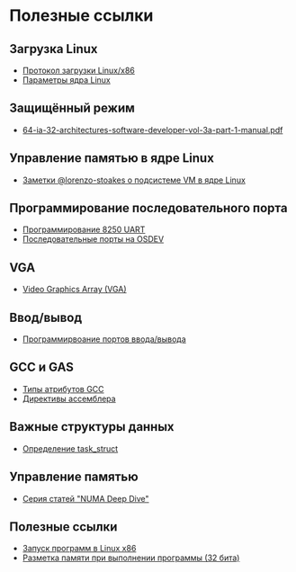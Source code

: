 Полезные ссылки
========================

Загрузка Linux
------------------------

* [Протокол загрузки Linux/x86](https://www.kernel.org/doc/Documentation/x86/boot.txt)
* [Параметры ядра Linux](https://github.com/torvalds/linux/blob/16f73eb02d7e1765ccab3d2018e0bd98eb93d973/Documentation/admin-guide/kernel-parameters.rst)

Защищённый режим
------------------------

* [64-ia-32-architectures-software-developer-vol-3a-part-1-manual.pdf](http://www.intel.com/content/www/us/en/processors/architectures-software-developer-manuals.html)

Управление памятью в ядре Linux
--------------------------------------

* [Заметки @lorenzo-stoakes о подсистеме VM в ядре Linux](https://github.com/lorenzo-stoakes/linux-vm-notes)

Программирование последовательного порта
------------------------

* [Программирование 8250 UART](http://en.wikibooks.org/wiki/Serial_Programming/8250_UART_Programming#UART_Registers)
* [Последовательные порты на OSDEV](http://wiki.osdev.org/Serial_Ports)

VGA
------------------------

* [Video Graphics Array (VGA)](http://en.wikipedia.org/wiki/Video_Graphics_Array)

Ввод/вывод
------------------------

* [Программирвоание портов ввода/вывода](http://www.tldp.org/HOWTO/text/IO-Port-Programming)

GCC и GAS
------------------------

* [Типы атрибутов GCC](https://gcc.gnu.org/onlinedocs/gcc/Type-Attributes.html)
* [Директивы ассемблера](http://www.chemie.fu-berlin.de/chemnet/use/info/gas/gas_toc.html#TOC65)


Важные структуры данных
--------------------------

* [Определение task_struct](http://lxr.free-electrons.com/source/include/linux/sched.h#L1274)

Управление памятью
------------------------

* [Серия статей "NUMA Deep Dive"](http://frankdenneman.nl/2016/07/07/numa-deep-dive-part-1-uma-numa/)

Полезные ссылки
------------------------

* [Запуск программ в Linux x86](http://dbp-consulting.com/tutorials/debugging/linuxProgramStartup.html)
* [Разметка памяти при выполнении программы (32 бита)](http://fgiasson.com/articles/memorylayout.txt)
